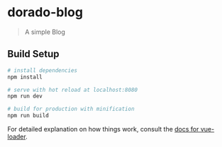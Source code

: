 # dorado-blog

> A simple Blog

<!-- Scope Limitations
We are just interested in the frontend part, skip any kind of persistent data storage or backend components you'd normally need
Skip authentication / login etc this is not required
Layout / Visual should be functional for the requirements but no need to make it fancy with gfx, focus should be the code and structure of the project setup
Content editing / additions don't need to be persistent, you can just keep them in memory until page reload.

Requirements
General
Make sure your code is clean, well structured and easily understood and extendable by other developers.

Technical
Your implementation needs to utilize the Vue.js framework (you can choose v1 or v2 of the framework to your liking)
The layout styling needs to be done in vanilla CSS, don't use a ready framework / library like bootstrap (SASS / LESS other css pre-compilers are fine if you prefer)
As data source and structure use this http://files.doradogames.com/6b3e864a0ac7 JSON sample, we will pretend it's fetched via a backend API call, so you can load it like a file


Functional
Show a generic list of articles with headers and summary (use the first 100 chars of the text as summary) as the start page
Add a filter to the generic list that allows the user to filter the articles by category (BONUS: add a free text filter as well that filters the summary)
Clicking on an article should show details of the article with full description and comments if there are any
Add a comment form to the detail view that adds new comments to the selected article in memory and shows it if you recall the details (without browser refresh, persistency is NOT required) -->

## Build Setup

```bash
# install dependencies
npm install

# serve with hot reload at localhost:8080
npm run dev

# build for production with minification
npm run build
```

For detailed explanation on how things work, consult the [docs for vue-loader](http://vuejs.github.io/vue-loader).
